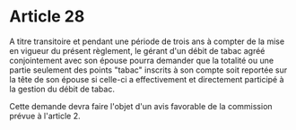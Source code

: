 # Article 28

A titre transitoire et pendant une période de trois ans à compter de la mise en vigueur du présent règlement, le gérant d'un débit de tabac agréé conjointement avec son épouse pourra demander que la totalité ou une partie seulement des points "tabac" inscrits à son compte soit reportée sur la tête de son épouse si celle-ci a effectivement et directement participé à la gestion du débit de tabac.

Cette demande devra faire l'objet d'un avis favorable de la commission prévue à l'article 2.
